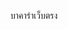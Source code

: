 <a id="[https://sexybaccarat.life/%e0%b8%9a%e0%b8%b2%e0%b8%84%e0%b8%b2%e0%b8%a3%e0%b9%88%e0%b8%b2%e0%b9%80%e0%b8%a7%e0%b9%87%e0%b8%9a%e0%b8%95%e0%b8%a3%e0%b8%87/]">บาคาร่าเว็บตรง </a> 
